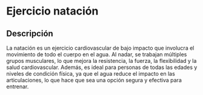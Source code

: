 # Ejercicio natación

## Descripción
La natación es un ejercicio cardiovascular de bajo impacto que involucra el movimiento de todo el cuerpo en el agua. Al nadar, se trabajan múltiples grupos musculares, lo que mejora la resistencia, la fuerza, la flexibilidad y la salud cardiovascular. Además, es ideal para personas de todas las edades y niveles de condición física, ya que el agua reduce el impacto en las articulaciones, lo que hace que sea una opción segura y efectiva para entrenar.